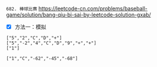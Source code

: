 
`682. 棒球比赛` https://leetcode-cn.com/problems/baseball-game/solution/bang-qiu-bi-sai-by-leetcode-solution-gxab/
- [x] 方法一：模拟

```
["5","2","C","D","+"]
["5","-2","4","C","D","9","+","+"]
["1"]

["1","C","-62","-45","-68"]
```
